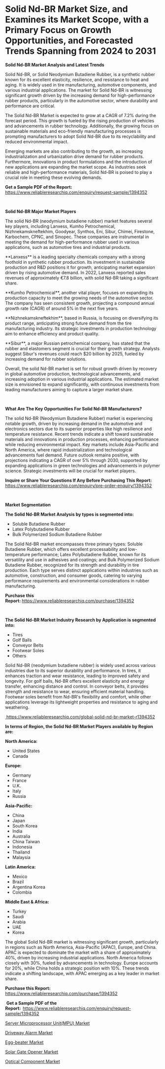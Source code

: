 <p><h1>Solid Nd-BR Market Size, and Examines its Market Scope, with a Primary Focus on Growth Opportunities, and Forecasted Trends Spanning from 2024 to 2031</h1></p><p><strong>Solid Nd-BR Market Analysis and Latest Trends</strong></p>
<p><p>Solid Nd-BR, or Solid Neodymium Butadiene Rubber, is a synthetic rubber known for its excellent elasticity, resilience, and resistance to heat and aging. It is widely used in tire manufacturing, automotive components, and various industrial applications. The market for Solid Nd-BR is witnessing significant growth driven by the increasing demand for high-performance rubber products, particularly in the automotive sector, where durability and performance are critical.</p><p>The Solid Nd-BR Market is expected to grow at a CAGR of 7.2% during the forecast period. This growth is fueled by the rising production of vehicles and advancements in rubber technology. Additionally, the growing focus on sustainable materials and eco-friendly manufacturing processes is prompting manufacturers to adopt Solid Nd-BR due to its recyclability and reduced environmental impact. </p><p>Emerging markets are also contributing to the growth, as increasing industrialization and urbanization drive demand for rubber products. Furthermore, innovations in product formulations and the introduction of new applications are expanding the market scope. As industries seek reliable and high-performance materials, Solid Nd-BR is poised to play a crucial role in meeting these evolving demands.</p></p>
<p><strong>Get a Sample PDF of the Report:&nbsp;</strong> <a href="https://www.reliableresearchiq.com/enquiry/request-sample/1394352?utm_campaign=1141&utm_medium=2&utm_source=Github&utm_content=ia&utm_term=18102024&utm_id=solid-nd-br">https://www.reliableresearchiq.com/enquiry/request-sample/1394352</a></p>
<p>&nbsp;</p>
<p><strong>Solid Nd-BR Major Market Players</strong></p>
<p><p>The solid Nd-BR (neodymium butadiene rubber) market features several key players, including Lanxess, Kumho Petrochemical, Nizhnekamskneftekhim, Goodyear, Synthos, Eni, Sibur, Chimei, Firestone, Karbochem, CPNC, and Sinopec. These companies are instrumental in meeting the demand for high-performance rubber used in various applications, such as automotive tires and industrial products.</p><p>**Lanxess** is a leading specialty chemicals company with a strong foothold in synthetic rubber production. Its investment in sustainable production and R&D positions it for growth, anticipating market expansion driven by rising automotive demand. In 2022, Lanxess reported sales revenues of approximately €7.8 billion, with solid Nd-BR taking a significant share.</p><p>**Kumho Petrochemical**, another vital player, focuses on expanding its production capacity to meet the growing needs of the automotive sector. The company has seen consistent growth, projecting a compound annual growth rate (CAGR) of around 5% in the next five years. </p><p>**Nizhnekamskneftekhim**, based in Russia, is focusing on diversifying its product range, anticipating strong future demand from the tire manufacturing industry. Its strategic investments in production technology aim to enhance efficiency and product quality.</p><p>**Sibur**, a major Russian petrochemical company, has stated that the rubber and elastomers segment is crucial for their growth strategy. Analysts suggest Sibur's revenues could reach $20 billion by 2025, fueled by increasing demand for rubber solutions.</p><p>Overall, the solid Nd-BR market is set for robust growth driven by recovery in global automotive production, technological advancements, and increasing adoption in various industrial applications. The estimated market size is envisioned to expand significantly, with continuous investments from leading manufacturers aiming to capture a larger market share.</p></p>
<p>&nbsp;</p>
<p><strong>What Are The Key Opportunities For Solid Nd-BR Manufacturers?</strong></p>
<p><p>The solid Nd-BR (Neodymium Butadiene Rubber) market is experiencing notable growth, driven by increasing demand in the automotive and electronics sectors due to its superior properties like high resilience and temperature resistance. Recent trends indicate a shift toward sustainable materials and innovations in production processes, enhancing performance while reducing environmental impact. Key markets include Asia-Pacific and North America, where rapid industrialization and technological advancements fuel demand. Future outlook remains positive, with projections indicating a CAGR of over 5% through 2030, supported by expanding applications in green technologies and advancements in polymer science. Strategic investments will be crucial for market players.</p></p>
<p><strong>Inquire or Share Your Questions If Any Before Purchasing This Report:</strong> <a href="https://www.reliableresearchiq.com/enquiry/pre-order-enquiry/1394352?utm_campaign=1141&utm_medium=2&utm_source=Github&utm_content=ia&utm_term=18102024&utm_id=solid-nd-br">https://www.reliableresearchiq.com/enquiry/pre-order-enquiry/1394352</a></p>
<p>&nbsp;</p>
<p><strong>Market Segmentation</strong></p>
<p><strong>The Solid Nd-BR Market Analysis by types is segmented into:</strong></p>
<p><ul><li>Soluble Butadiene Rubber</li><li>Latex Polybutadiene Rubber</li><li>Bulk Polymerized Sodium Butadiene Rubber</li></ul></p>
<p><p>The Solid Nd-BR market encompasses three primary types: Soluble Butadiene Rubber, which offers excellent processability and low-temperature performance; Latex Polybutadiene Rubber, known for its versatility and use in adhesives and coatings; and Bulk Polymerized Sodium Butadiene Rubber, recognized for its strength and durability in tire production. Each type serves distinct applications within industries such as automotive, construction, and consumer goods, catering to varying performance requirements and environmental considerations in rubber manufacturing.</p></p>
<p><strong>Purchase this Report:&nbsp;</strong><a href="https://www.reliableresearchiq.com/purchase/1394352?utm_campaign=1141&utm_medium=2&utm_source=Github&utm_content=ia&utm_term=18102024&utm_id=solid-nd-br">https://www.reliableresearchiq.com/purchase/1394352</a></p>
<p>&nbsp;</p>
<p><strong>The Solid Nd-BR Market Industry Research by Application is segmented into:</strong></p>
<p><ul><li>Tires</li><li>Golf Balls</li><li>Conveyor Belts</li><li>Footwear Soles</li><li>Others</li></ul></p>
<p><p>Solid Nd-BR (neodymium butadiene rubber) is widely used across various industries due to its superior durability and performance. In tires, it enhances traction and wear resistance, leading to improved safety and longevity. For golf balls, Nd-BR offers excellent elasticity and energy transfer, enhancing distance and control. In conveyor belts, it provides strength and resistance to wear, ensuring efficient material handling. Footwear soles benefit from Nd-BR's flexibility and comfort, while other applications leverage its lightweight properties and resistance to aging and weathering.</p></p>
<p><a href="https://www.reliableresearchiq.com/global-solid-nd-br-market-r1394352?utm_campaign=1141&utm_medium=2&utm_source=Github&utm_content=ia&utm_term=18102024&utm_id=solid-nd-br">&nbsp;https://www.reliableresearchiq.com/global-solid-nd-br-market-r1394352</a></p>
<p><strong>In terms of Region, the Solid Nd-BR Market Players available by Region are:</strong></p>
<p>
    <p> <strong> North America: </strong>
        <ul>
            <li>United States</li>
            <li>Canada</li>
        </ul>
        </p> 
    <p> <strong> Europe: </strong>
        <ul>
            <li>Germany</li>
            <li>France</li>
            <li>U.K.</li>
            <li>Italy</li>
            <li>Russia</li>
        </ul>
        </p> 
    <p> <strong> Asia-Pacific: </strong>
        <ul>
            <li>China</li>
            <li>Japan</li>
            <li>South Korea</li>
            <li>India</li>
            <li>Australia</li>
            <li>China Taiwan</li>
            <li>Indonesia</li>
            <li>Thailand</li>
            <li>Malaysia</li>
        </ul>
        </p> 
    <p> <strong> Latin America: </strong>
        <ul>
            <li>Mexico</li>
            <li>Brazil</li>
            <li>Argentina Korea</li>
            <li>Colombia</li>
        </ul>
        </p> 
    <p> <strong> Middle East & Africa: </strong>
        <ul>
            <li>Turkey</li>
            <li>Saudi</li>
            <li>Arabia</li>
            <li>UAE</li>
            <li>Korea</li>
        </ul>
    </p>
    </p>
<p><p>The global Solid Nd-BR market is witnessing significant growth, particularly in regions such as North America, Asia-Pacific (APAC), Europe, and China. APAC is expected to dominate the market with a share of approximately 40%, driven by increasing industrial applications. North America follows closely with 30%, fueled by advancements in technology. Europe accounts for 20%, while China holds a strategic position with 10%. These trends indicate a shifting landscape, with APAC emerging as a key leader in market share.</p></p>
<p><strong>Purchase this Report: </strong><a href="https://www.reliableresearchiq.com/purchase/1394352?utm_campaign=1141&utm_medium=2&utm_source=Github&utm_content=ia&utm_term=18102024&utm_id=solid-nd-br">https://www.reliableresearchiq.com/purchase/1394352</a></p>
<p>&nbsp;<strong>Get a Sample PDF of the Report:&nbsp;&nbsp;</strong><a href="https://www.reliableresearchiq.com/enquiry/request-sample/1394352?utm_campaign=1141&utm_medium=2&utm_source=Github&utm_content=ia&utm_term=18102024&utm_id=solid-nd-br">https://www.reliableresearchiq.com/enquiry/request-sample/1394352</a></p>
<p><strong></strong></p>
<p><p><a href="https://github.com/shivermasallash/Market-Research-Report-List-1/blob/main/server-microprocessor-unitmpu-market.md?utm_campaign=1141&utm_medium=2&utm_source=Github&utm_content=ia&utm_term=18102024&utm_id=solid-nd-br">Server Microprocessor Unit(MPU) Market</a></p><p><a href="https://issuu.com/reportprime-2/docs/driveway-alarm-market-size-2030.ppt_a3e32faccff122?utm_campaign=1141&utm_medium=2&utm_source=Github&utm_content=ia&utm_term=18102024&utm_id=solid-nd-br">Driveway Alarm Market</a></p><p><a href="https://github.com/pespeyervi/Market-Research-Report-List-1/blob/main/egg-beater-market.md?utm_campaign=1141&utm_medium=2&utm_source=Github&utm_content=ia&utm_term=18102024&utm_id=solid-nd-br">Egg-beater Market</a></p><p><a href="https://issuu.com/reportprime-2/docs/solar-gate-opener-market-size-2030._166665e8c147b1?utm_campaign=1141&utm_medium=2&utm_source=Github&utm_content=ia&utm_term=18102024&utm_id=solid-nd-br">Solar Gate Opener Market</a></p><p><a href="https://www.linkedin.com/pulse/optical-component-sector-surge-98-growth-roadmap-2031-mcqinsights-gswqf?utm_campaign=1141&utm_medium=2&utm_source=Github&utm_content=ia&utm_term=18102024&utm_id=solid-nd-br">Optical Component Market</a></p></p>